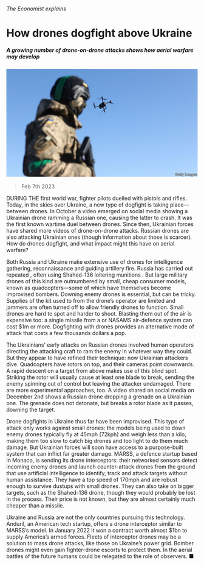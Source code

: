 ###### The Economist explains

# How drones dogfight above Ukraine 

##### A growing number of drone-on-drone attacks shows how aerial warfare may develop 

![image](images/20230211_BLP503.jpg) 

> Feb 7th 2023 

DURING THE first world war, fighter pilots duelled with pistols and rifles. Today, in the skies over Ukraine, a new type of dogfight is taking place—between drones. In October a video emerged on social media showing a Ukrainian drone ramming a Russian one, causing the latter to crash. It was the first known wartime duel between drones. Since then, Ukrainian forces have shared more videos of drone-on-drone attacks. Russian drones are also attacking Ukrainian ones (though information about those is scarcer). How do drones dogfight, and what impact might this have on aerial warfare?

Both Russia and Ukraine make extensive use of drones for intelligence gathering, reconnaissance and guiding artillery fire. Russia has carried out repeated , often using Shahed-136 loitering munitions . But large military drones of this kind are outnumbered by small, cheap consumer models, known as quadcopters—some of which have themselves become improvised bombers. Downing enemy drones is essential, but can be tricky. Supplies of the kit used to  from the drone’s operator are limited and jammers are often turned off to allow friendly drones to function. Small drones are hard to spot and harder to shoot. Blasting them out of the air is expensive too: a single missile from a  or NASAMS air-defence system can cost $1m or more. Dogfighting with drones provides an alternative mode of attack that costs a few thousands dollars a pop. 

The Ukrainians’ early attacks on Russian drones involved human operators directing the attacking craft to ram the enemy in whatever way they could. But they appear to have refined their technique: now Ukrainian attackers dive. Quadcopters have rotors on top, and their cameras point downwards. A rapid descent on a target from above makes use of this blind spot. Striking the rotor will usually cause at least one blade to break, sending the enemy spinning out of control but leaving the attacker undamaged. There are more experimental approaches, too. A video shared on social media on December 2nd shows a Russian drone dropping a grenade on a Ukrainian one. The grenade does not detonate, but breaks a rotor blade as it passes, downing the target.

Drone dogfights in Ukraine thus far have been improvised. This type of attack only works against small drones: the models being used to down enemy drones typically fly at 45mph (72kph) and weigh less than a kilo, making them too slow to catch big drones and too light to do them much damage. But Ukrainian forces will soon have access to a purpose-built system that can inflict far greater damage. MARSS, a defence startup based in Monaco, is sending its drone interceptors: their networked sensors detect incoming enemy drones and launch counter-attack drones from the ground that use artificial intelligence to identify, track and attack targets without human assistance. They have a top speed of 170mph and are robust enough to survive dustups with small drones. They can also take on bigger targets, such as the Shahed-136 drone, though they would probably be lost in the process. Their price is not known, but they are almost certainly much cheaper than a missile.

Ukraine and Russia are not the only countries pursuing this technology. Anduril, an American tech startup, offers a drone interceptor similar to MARSS’s model. In January 2022 it won a contract worth almost $1bn to supply America’s armed forces. Fleets of interceptor drones may be a solution to mass drone attacks, like those on Ukraine’s power grid. Bomber drones might even gain fighter-drone escorts to protect them. In the aerial battles of the future humans could be relegated to the role of observers. ■


